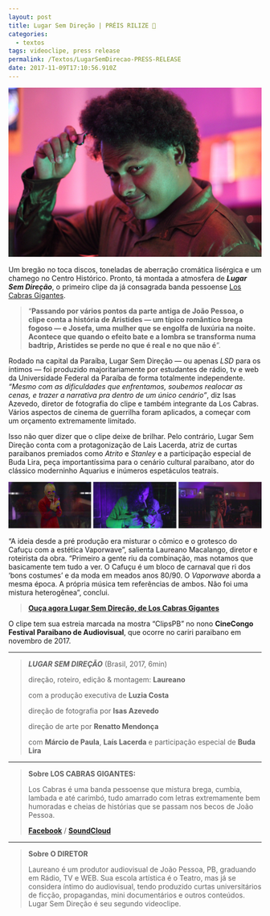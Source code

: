 ```yaml
---
layout: post
title: Lugar Sem Direção | PRÉIS RILIZE 📰
categories:
  - textos
tags: videoclipe, press release
permalink: /Textos/LugarSemDirecao-PRESS-RELEASE
date: 2017-11-09T17:10:56.910Z
---
```

![](/images/uploads/1_s-chijhrh4io088o9kycjg.jpeg)

Um bregão no toca discos, toneladas de aberração cromática lisérgica e um chamego no Centro Histórico. Pronto, tá montada a atmosfera de ***Lugar Sem Direção***, o primeiro clipe da já consagrada banda pessoense [Los Cabras Gigantes](https://soundcloud.com/loscabrasgigantes).

> “**Passando por vários pontos da parte antiga de João Pessoa, o clipe conta a história de Aristides — um típico romântico brega fogoso — e Josefa, uma mulher que se engolfa de luxúria na noite. Acontece que quando o efeito bate e a lombra se transforma numa badtrip, Aristides se perde no que é real e no que não é**”.

Rodado na capital da Paraíba, Lugar Sem Direção — ou apenas *LSD* para os íntimos — foi produzido majoritariamente por estudantes de rádio, tv e web da Universidade Federal da Paraíba de forma totalmente independente. *“Mesmo com as dificuldades que enfrentamos, soubemos realocar as cenas, e trazer a narrativa pra dentro de um único cenário”*, diz Isas Azevedo, diretor de fotografia do clipe e também integrante da Los Cabras. Vários aspectos de cinema de guerrilha foram aplicados, a começar com um orçamento extremamente limitado.

Isso não quer dizer que o clipe deixe de brilhar. Pelo contrário, Lugar Sem Direção conta com a protagonização de Lais Lacerda, atriz de curtas paraibanos premiados como *Atrito* e *Stanley* e a participação especial de Buda Lira, peça importantíssima para o cenário cultural paraibano, ator do clássico moderninho Aquarius e inúmeros espetáculos teatrais.

![](/images/uploads/chrome_rind11ynms.png "*Frames de uma versão **não finalizada***")

“A ideia desde a pré produção era misturar o cômico e o grotesco do Cafuçu com a estética Vaporwave”, salienta Laureano Macalango, diretor e roteirista da obra. “Primeiro a gente riu da combinação, mas notamos que basicamente tem tudo a ver. O Cafuçu é um bloco de carnaval que ri dos ‘bons costumes’ e da moda em meados anos 80/90. O *Vaporwave* aborda a mesma época. A própria música tem referências de ambos. Não foi uma mistura heterogênea”, conclui.

> **[Ouça agora Lugar Sem Direção, de Los Cabras Gigantes](https://soundcloud.com/loscabrasgigantes/02-los-cabras-gigantes-lugar)**

[](https://soundcloud.com/loscabrasgigantes/02-los-cabras-gigantes-lugar)O clipe tem sua estreia marcada na mostra “ClipsPB” no nono **CineCongo Festival Paraibano de Audiovisual**, que ocorre no cariri paraibano em novembro de 2017.

- - -

> ***LUGAR SEM DIREÇÃO*** (Brasil, 2017, 6min)
>
> direção, roteiro, edição & montagem: **Laureano**
>
> com a produção executiva de **Luzia Costa**
>
> direção de fotografia por **Isas Azevedo**
>
> direção de arte por **Renatto Mendonça**
>
> com **Márcio de Paula**, **Laís Lacerda** e participação especial de **Buda Lira**

- - -

> **Sobre LOS CABRAS GIGANTES:**
>
> Los Cabras é uma banda pessoense que mistura brega, cumbia, lambada e até carimbó, tudo amarrado com letras extremamente bem humoradas e cheias de histórias que se passam nos becos de João Pessoa.
>
> **[Facebook](http://fb.com/LosCabrasGigantes)** / **[SoundCloud](https://soundcloud.com/loscabrasgigantes)**

- - -

> **Sobre O DIRETOR**
>
> Laureano é um produtor audiovisual de João Pessoa, PB, graduando em Rádio, TV e WEB. Sua escola artística é o Teatro, mas já se considera íntimo do audiovisual, tendo produzido curtas universitários de ficção, propagandas, mini documentários e outros conteúdos. Lugar Sem Direção é seu segundo videoclipe.